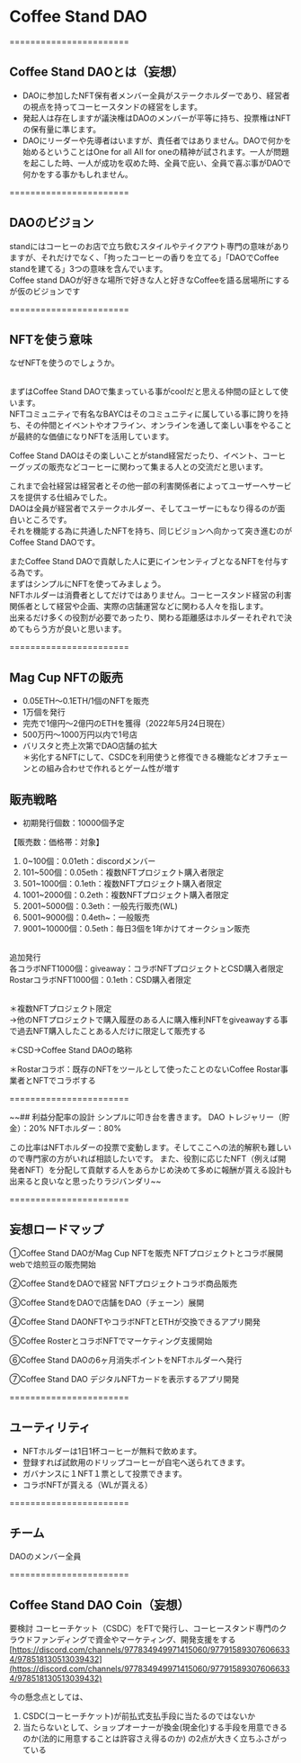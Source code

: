# Coffee Stand DAO

=======================

## Coffee Stand DAOとは（妄想）
- DAOに参加したNFT保有者メンバー全員がステークホルダーであり、経営者の視点を持ってコーヒースタンドの経営をします。
- 発起人は存在しますが議決権はDAOのメンバーが平等に持ち、投票権はNFTの保有量に準じます。
- DAOにリーダーや先導者はいますが、責任者ではありません。DAOで何かを始めるということはOne for all All for oneの精神が試されます。一人が問題を起こした時、一人が成功を収めた時、全員で庇い、全員で喜ぶ事がDAOで何かをする事かもしれません。

======================= 

## DAOのビジョン
standにはコーヒーのお店で立ち飲むスタイルやテイクアウト専門の意味がありますが、それだけでなく、「拘ったコーヒーの香りを立てる」「DAOでCoffee standを建てる」3つの意味を含んでいます。
<br>Coffee stand DAOが好きな場所で好きな人と好きなCoffeeを語る居場所にするが仮のビジョンです

======================= 

## NFTを使う意味
なぜNFTを使うのでしょうか。

<br>まずはCoffee Stand DAOで集まっている事がcoolだと思える仲間の証として使います。
<br>NFTコミュニティで有名なBAYCはそのコミュニティに属している事に誇りを持ち、その仲間とイベントやオフライン、オンラインを通して楽しい事をやることが最終的な価値になりNFTを活用しています。

Coffee Stand DAOはその楽しいことがstand経営だったり、イベント、コーヒーグッズの販売などコーヒーに関わって集まる人との交流だと思います。

これまで会社経営は経営者とその他一部の利害関係者によってユーザーへサービスを提供する仕組みでした。
<br>DAOは全員が経営者でステークホルダー、そしてユーザーにもなり得るのが面白いところです。
<br>それを機能する為に共通したNFTを持ち、同じビジョンへ向かって突き進むのがCoffee Stand DAOです。

またCoffee Stand DAOで貢献した人に更にインセンティブとなるNFTを付与する為です。
<br>まずはシンプルにNFTを使ってみましょう。
<br>NFTホルダーは消費者としてだけではありません。コーヒースタンド経営の利害関係者として経営や企画、実際の店舗運営などに関わる人々を指します。
<br>出来るだけ多くの役割が必要であったり、関わる距離感はホルダーそれぞれで決めてもらう方が良いと思います。

=======================

## Mag Cup NFTの販売
- 0.05ETH〜0.1ETH/1個のNFTを販売
- 1万個を発行
- 完売で1億円〜2億円のETHを獲得（2022年5月24日現在）
- 500万円〜1000万円以内で1号店
- バリスタと売上次第でDAO店舗の拡大
 <br>＊劣化するNFTにして、CSDCを利用使うと修復できる機能などオフチェーンとの組み合わせで作れるとゲーム性が増す

## 販売戦略
- 初期発行個数：10000個予定

【販売数：価格帯：対象】
1. 0~100個：0.01eth：discordメンバー
2. 101~500個：0.05eth：複数NFTプロジェクト購入者限定
3. 501~1000個：0.1eth：複数NFTプロジェクト購入者限定
4. 1001~2000個：0.2eth：複数NFTプロジェクト購入者限定
5. 2001~5000個：0.3eth：一般先行販売(WL)
6. 5001~9000個：0.4eth~：一般販売
7. 9001~10000個：0.5eth：毎日3個を1年かけてオークション販売

<br>追加発行
<br>各コラボNFT1000個：giveaway：コラボNFTプロジェクトとCSD購入者限定
<br>RostarコラボNFT1000個：0.1eth：CSD購入者限定

<br>＊複数NFTプロジェクト限定
<br>→他のNFTプロジェクトで購入履歴のある人に購入権利NFTをgiveawayする事で過去NFT購入したことある人だけに限定して販売する

＊CSD→Coffee Stand DAOの略称

＊Rostarコラボ：既存のNFTをツールとして使ったことのないCoffee Rostar事業者とNFTでコラボする 

======================= 

~~## 利益分配率の設計
シンプルに叩き台を書きます。
DAO トレジャリー（貯金）：20%
NFTホルダー：80%

この比率はNFTホルダーの投票で変動します。そしてここへの法的解釈も難しいので専門家の方がいれば相談したいです。
また、役割に応じたNFT（例えば開発者NFT）を分配して貢献する人をあらかじめ決めて多めに報酬が貰える設計も出来ると良いなと思ったりラジバンダリ~~

======================= 

## 妄想ロードマップ
①Coffee Stand DAOがMag Cup NFTを販売
NFTプロジェクトとコラボ展開
webで焙煎豆の販売開始

②Coffee StandをDAOで経営
NFTプロジェクトコラボ商品販売

③Coffee StandをDAOで店舗をDAO（チェーン）展開

④Coffee Stand DAONFTやコラボNFTとETHが交換できるアプリ開発

⑤Coffee RosterとコラボNFTでマーケティング支援開始

⑥Coffee Stand DAOの6ヶ月消失ポイントをNFTホルダーへ発行

⑦Coffee Stand DAO デジタルNFTカードを表示するアプリ開発

======================= 

## ユーティリティ
- NFTホルダーは1日1杯コーヒーが無料で飲めます。
- 登録すれば試飲用のドリップコーヒーが自宅へ送られてきます。
- ガバナンスに１NFT１票として投票できます。
- コラボNFTが貰える（WLが貰える）

======================= 

## チーム
DAOのメンバー全員

=======================

## Coffee Stand DAO Coin（妄想）
要検討
コーヒーチケット（CSDC）をFTで発行し、コーヒースタンド専門のクラウドファンディングで資金やマーケティング、開発支援をする
[https://discord.com/channels/977834949971415060/977915893076066334/978518130513039432](https://discord.com/channels/977834949971415060/977915893076066334/978518130513039432)

今の懸念点としては、
1. CSDC(コーヒーチケット)が前払式支払手段に当たるのではないか
2. 当たらないとして、ショップオーナーが換金(現金化)する手段を用意できるのか(法的に用意することは許容さえ得るのか) 
の2点が大きく立ちふさがっている